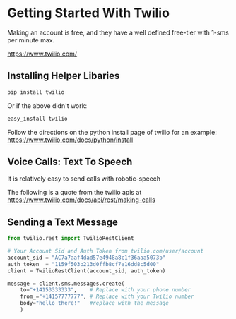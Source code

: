 Getting Started With Twilio
===========================

Making an account is free, and they have a well defined free-tier with 1-sms per minute max.

https://www.twilio.com/


## Installing Helper Libaries

```bash
pip install twilio
```

Or if the above didn't work:

```bash
easy_install twilio
```

Follow the directions on the python install page of twilio for an example:
https://www.twilio.com/docs/python/install


## Voice Calls: Text To Speech

It is relatively easy to send calls with robotic-speech



The following is a quote from the twilio apis at https://www.twilio.com/docs/api/rest/making-calls

## Sending a Text Message

```python
from twilio.rest import TwilioRestClient

# Your Account Sid and Auth Token from twilio.com/user/account
account_sid = "AC7a7aaf4dad57e4948a8c1f36aaa5073b"
auth_token  = "1159f503b213d0ffb8cf7e16dd8c5d00"
client = TwilioRestClient(account_sid, auth_token)

message = client.sms.messages.create(
    to="+14153333333",    # Replace with your phone number
    from_="+14157777777", # Replace with your Twilio number
    body="hello there!"   #replace with the message  
    ) 
```
